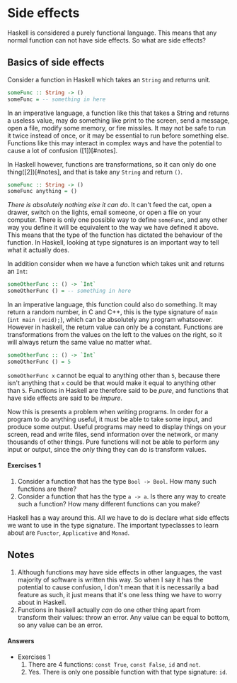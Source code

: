 # Side effects

Haskell is considered a purely functional language. This means that any normal function can not have side effects. So what are side effects?

## Basics of side effects

Consider a function in Haskell which takes an `String` and returns unit.

```haskell
someFunc :: String -> ()
someFunc = -- something in here
```

In an imperative language, a function like this that takes a String and returns a useless value, may do something like print to the screen, send a message, open a file, modify some memory, or fire missiles. It may not be safe to run it twice instead of once, or it may be essential to run before something else. Functions like this may interact in complex ways and have the potential to cause a lot of confusion ([1])[#notes].

In Haskell however, functions are transformations, so it can only do one thing([2])[#notes], and that is take any `String` and return `()`.

```haskell
someFunc :: String -> ()
someFunc anything = ()
```

*There is absolutely nothing else it can do*. It can't feed the cat, open a drawer, switch on the lights, email someone, or open a file on your computer. There is only one possible way to define `someFunc`, and any other way you define it will be equivalent to the way we have defined it above. This means that the type of the function has dictated the behaviour of the function. In Haskell, looking at type signatures is an important way to tell what it actually does.

In addition consider when we have a function which takes unit and returns an `Int`:

```haskell
someOtherFunc :: () -> `Int`
someOtherFunc () = -- something in here
```

In an imperative language, this function could also do something. It may return a random number, in C and C++, this is the type signature of `main` (`int main (void);`), which can be absolutely any program whatsoever. However in haskell, the return value can only be a constant. Functions are transformations from the values on the left to the values on the right, so it will always return the same value no matter what.

```haskell
someOtherFunc :: () -> `Int`
someOtherFunc () = 5
```

`someOtherFunc x` cannot be equal to anything other than `5`, because there isn't anything that `x` could be that would make it equal to anything other than `5`. Functions in Haskell are therefore said to be *pure*, and functions that have side effects are said to be *impure*.

Now this is presents a problem when writing programs. In order for a program to do anything useful, it must be able to take some input, and produce some output. Useful programs may need to display things on your screen, read and write files, send information over the network, or many thousands of other things. Pure functions will not be able to perform any input or output, since the *only* thing they can do is transform values.

#### Exercises 1

1. Consider a function that has the type `Bool -> Bool`. How many such functions are there?
2. Consider a function that has the type `a -> a`. Is there any way to create such a function? How many different functions can you make?

Haskell has a way around this. All we have to do is declare what side effects we want to use in the type signature. The important typeclasses to learn about are `Functor`, `Applicative` and `Monad`.


## Notes

1. Although functions may have side effects in other languages, the vast majority of software is written this way. So when I say it has the potential to cause confusion, I don't mean that it is necessarily a bad feature as such, it just means that it's one less thing we have to worry about in Haskell.
2. Functions in haskell actually *can* do one other thing apart from transform their values: throw an error. Any value can be equal to bottom, so any value can be an error.

#### Answers

* Exercises 1
    1. There are 4 functions: `const True`, `const False`, `id` and `not`.
    2. Yes. There is only one possible function with that type signature: `id`.
